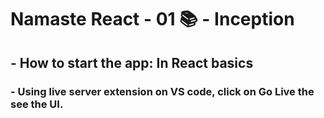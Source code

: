 # Namaste React - 01 📚 - Inception
## -  How to start the app: In React basics
### - Using live server extension on VS code, click on Go Live the see the UI.


